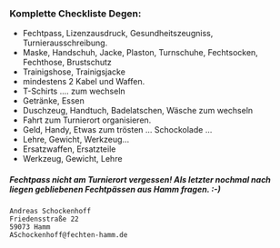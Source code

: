 ### Komplette Checkliste Degen:
* Fechtpass, Lizenzausdruck, Gesundheitszeugniss, Turnierausschreibung.
* Maske, Handschuh, Jacke, Plaston, Turnschuhe, Fechtsocken, Fechthose, Brustschutz  
* Trainigshose, Trainigsjacke
* mindestens 2 Kabel und Waffen.
* T-Schirts .... zum wechseln
* Getränke, Essen
* Duschzeug, Handtuch, Badelatschen, Wäsche zum wechseln
* Fahrt zum Turnierort organisieren.
* Geld, Handy, Etwas zum trösten ... Schockolade ...
* Lehre, Gewicht, Werkzeug...
* Ersatzwaffen, Ersatzteile
* Werkzeug, Gewicht, Lehre
##### Fechtpass nicht am Turnierort vergessen! Als letzter nochmal nach liegen gebliebenen Fechtpässen aus Hamm fragen. :-)

```
Andreas Schockenhoff
Friedensstraße 22
59073 Hamm
ASchockenhoff@fechten-hamm.de
```
